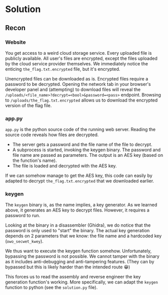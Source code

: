 # Solution
## Recon
### Website
You get access to a weird cloud storage service. Every uploaded file is publicly available. All user's files are encrypted, except the files uploaded by the cloud service provider themselves. We immediately notice the enticing `the_flag.txt.encrypted` file, but it's encrypted.

Unencrypted files can be downloaded as is. Encrypted files require a password to be decrypted. Opening the network tab in your browser's developer panel and (attempting) to download files will reveal the `/uploads/<file_name>?decrypt=<bool>&password=<pass>` endpoint. Browsing to `/uploads/the_flag.txt.encrypted` allows us to download the encrypted version of the flag file.

### app.py
`app.py` is the python source code of the running web server. Reading the source code reveals how files are decrypted.

- The server gets a password and the file name of the file to decrypt.
- A subprocess is started, invoking the keygen binary. The password and file name are passed as parameters. The output is an AES key (based on the function's name).
- The file is loaded and decrypted with the AES key.

If we can somehow manage to get the AES key, this code can easily by adapted to decrypt `the_flag.txt.encrypted` that we downloaded earlier.

### keygen
The `keygen` binary is, as the name implies, a key generator. As we learned above, it generates an AES key to decrypt files. However, it requires a password to run.

Looking at the binary in a disassembler (Ghidra), we do notice that the password is only used to "start" the binary. The actual key generation depends on 2 parameters that we know: the file name and a hardcoded key (`owo_secwet_kwey`).

We thus want to execute the keygen function somehow. Unfortunately, bypassing the password is not possible. We cannot tamper with the binary as it includes anti-debugging and anti-tampering features. (They can by bypassed but this is likely harder than the intended route 😁)

This forces us to read the assembly and reverse engineer the key generation function's working. More specifically, we can adapt the `keygen` function to python (see the `solution.py` file).
